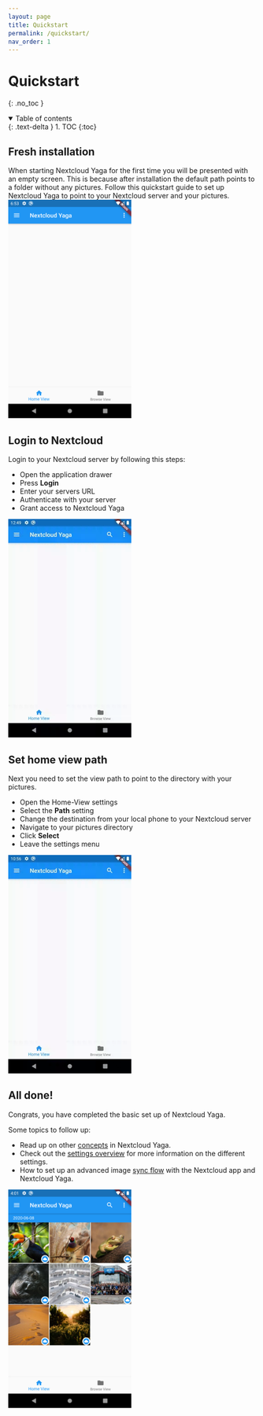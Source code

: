 ```yaml
---
layout: page
title: Quickstart
permalink: /quickstart/
nav_order: 1
---
```


# Quickstart
{: .no_toc }

<details open markdown="block">
  <summary>
    Table of contents
  </summary>
  {: .text-delta }
1. TOC
{:toc}
</details>


## Fresh installation

<div class="d-lg-flex flex-justify-between align-flex-start">
    <div class="content">
        When starting Nextcloud Yaga for the first time you will be presented with an empty screen. This is because after installation the default path points to a folder without any pictures. Follow this quickstart guide to set up Nextcloud Yaga to point to your Nextcloud server and your pictures.
    </div>
    <img class="ml-lg-2" src="/assets/screenshots/fresh_install.png" alt="Clean Installation 1" width="250"/>
</div>

## Login to Nextcloud

<div class="d-lg-flex flex-justify-between align-flex-start">
    <div class="content">
        Login to your Nextcloud server by following this steps:
        <ul >
            <li> Open the application drawer </li>
            <li> Press <b>Login</b> </li>
            <li> Enter your servers URL </li>
            <li> Authenticate with your server </li>
            <li> Grant access to Nextcloud Yaga </li>
        </ul>
    </div>
    <img class="ml-lg-2" src="/assets/videos/login.gif" alt="Clean Installation 1" width="250"/>
</div>

## Set home view path

<div class="d-lg-flex flex-justify-between align-flex-start">
    <div class="content">
        Next you need to set the view path to point to the directory with your pictures.
        <ul >
            <li> Open the Home-View settings </li>
            <li> Select the <b>Path</b> setting </li>
            <li> Change the destination from your local phone to your Nextcloud server </li>
            <li> Navigate to your pictures directory </li>
            <li> Click <b>Select</b> </li>
            <li> Leave the settings menu </li>
        </ul>
    </div>
    <img class="ml-lg-2" src="/assets/videos/change_path.gif" alt="Clean Installation 1" width="250"/>
</div>

## All done!

<div class="d-lg-flex flex-justify-between align-flex-start">
    <div class="content">
        <p>Congrats, you have completed the basic set up of Nextcloud Yaga.</p>
        Some topics to follow up:
        <ul>
            <li>Read up on other <a href="{{site.baseurl}}/concepts/">concepts</a> in Nextcloud Yaga.</li>
            <li>Check out the <a href="{{site.baseurl}}/settings/">settings overview</a> for more information on the different settings.</li>
            <li>How to set up an advanced image <a href="{{site.baseurl}}/sync_flow/">sync flow</a> with the Nextcloud app and Nextcloud Yaga.</li>
        </ul>
    </div>
    <img class="ml-lg-2" src="/assets/screenshots/all_set.png" alt="Clean Installation 1" width="250"/>
</div>